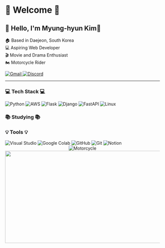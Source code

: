 

<body>
    <div class="center">
        <h1>👾 Welcome 👾</h1>
        <p>

            
<div>
  <h2>🌚 Hello, I'm Myung-hyun Kim🌝</h2>
  <p>
    🏠 Based in Daejeon, South Korea<br>
    💻 Aspiring Web Developer<br>
    🎬 Movie and Drama Enthusiast<br>
    🏍️ Motorcycle Rider
  </p>
</div>
        </p>
        <p>
            <a href="mailto:audguss00915@gmail.com" target="_blank">
                <img src="https://img.shields.io/badge/Gmail-D14836?style=for-the-badge&logo=gmail&logoColor=white" alt="Gmail">
            </a>
            <a href="https://discord.com/channels/352307310774976513" target="_blank">
                <img src="https://img.shields.io/badge/Discord-7289DA?style=for-the-badge&logo=discord&logoColor=white" alt="Discord">
            </a>
        </p>
        <hr>
        <h3>💻 Tech Stack 💻</h3>
        <div class="tech-stack">
            <img src="https://img.shields.io/badge/Python-3776AB?style=for-the-badge&logo=python&logoColor=white" alt="Python">
            <img src="https://img.shields.io/badge/AWS-%23FF9900.svg?style=for-the-badge&logo=amazon-aws&logoColor=white" alt="AWS">
            <img src="https://img.shields.io/badge/flask-%23000.svg?style=for-the-badge&logo=flask&logoColor=white" alt="Flask">
            <img src="https://img.shields.io/badge/django-092E20?style=for-the-badge&logo=django&logoColor=white" alt="Django">
            <img src="https://img.shields.io/badge/FastAPI-005571?style=for-the-badge&logo=fastapi" alt="FastAPI">
            <img src="https://img.shields.io/badge/Linux-FCC624?style=for-the-badge&logo=linux&logoColor=black" alt="Linux">
        </div>
        <h3>📚 Studying 📚</h3>
<!--         <p>[여기에 현재 학습 중인 기술이나 스킬을 추가하세요]</p> -->
        <h3>💡 Tools 💡</h3>
        <div class="tools">
            <img src="https://img.shields.io/badge/Visual_Studio-5C2D91?style=for-the-badge&logo=visual%20studio&logoColor=white" alt="Visual Studio">
            <img src="https://img.shields.io/badge/Colab-F9AB00?style=for-the-badge&logo=googlecolab&color=525252" alt="Google Colab">
            <img src="https://img.shields.io/badge/github-181717?style=for-the-badge&logo=github&logoColor=white" alt="GitHub">
            <img src="https://img.shields.io/badge/git-F05032?style=for-the-badge&logo=git&logoColor=white" alt="Git">
            <img src="https://img.shields.io/badge/Notion-000000?style=for-the-badge&logo=notion&logoColor=white" alt="Notion">
        </div>
        <div align="center">
        <img src="https://github.com/user-attachments/assets/48051152-5412-4ac3-b718-bfd53761dafd" alt="Motorcycle">
        </div>
    </div>
<a href="https://www.gitanimals.org/en_US?utm_medium=image&utm_source=Kimmyeonghyeon0&utm_content=farm">
<img
  src="https://render.gitanimals.org/farms/Kimmyeonghyeon0"
  width="600"
  height="300"
/>
</a>
</body>
</html>

